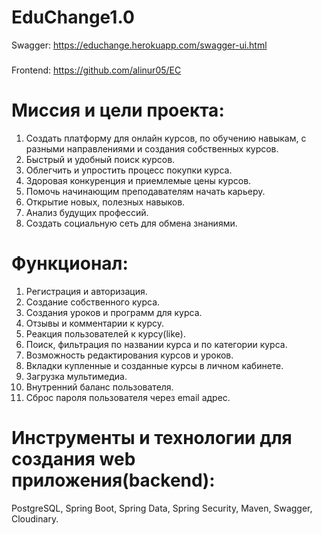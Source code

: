 # EduChange1.0 

Swagger: https://educhange.herokuapp.com/swagger-ui.html
###
Frontend: https://github.com/alinur05/EC

# Миссия и цели проекта:
1.	Создать платформу для онлайн курсов, по обучению навыкам, с разными направлениями и создания собственных курсов.
2.	Быстрый и удобный поиск курсов.
3.	Облегчить и упростить процесс покупки курса.
4.	Здоровая конкуренция и приемлемые цены курсов.
5.	Помочь начинающим преподавателям начать карьеру.
6.	Открытие новых, полезных навыков.
7.	Анализ будущих профессий.
8.	Создать социальную сеть для обмена знаниями.

# Функционал:
1.	Регистрация и авторизация.
2.	Создание собственного курса.
3.	Создания уроков и программ для курса.
4.	Отзывы и комментарии к курсу.
5.	Реакция пользователей к курсу(like).
6.	Поиск, фильтрация по названии курса и по категории курса.
7.	Возможность редактирования курсов и уроков.
8.	Вкладки купленные и созданные курсы в личном кабинете.
9.	Загрузка мультимедиа.
10.	 Внутренний баланс пользователя.
11.	 Сброс пароля пользователя через email адрес.

# Инструменты и технологии для создания web приложения(backend):    
PostgreSQL, Spring Boot, Spring Data, Spring Security, Maven, Swagger, Cloudinary.

